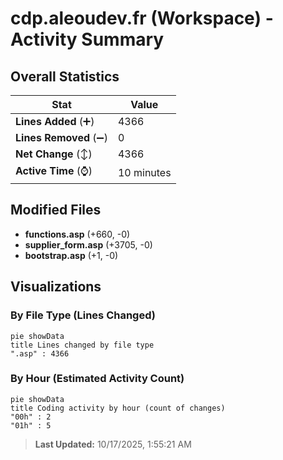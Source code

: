 # cdp.aleoudev.fr (Workspace) - Activity Summary 

## Overall Statistics

| Stat                   | Value                                                             |
| ---------------------- | ----------------------------------------------------------------- |
| **Lines Added** (➕)   | 4366                                          |
| **Lines Removed** (➖) | 0                                        |
| **Net Change** (↕)    | 4366                |
| **Active Time** (⌚)   | 10 minutes |


## Modified Files
- **functions.asp** (+660, -0)
- **supplier_form.asp** (+3705, -0)
- **bootstrap.asp** (+1, -0)

## Visualizations

### By File Type (Lines Changed)

```mermaid
pie showData
title Lines changed by file type
".asp" : 4366
```

### By Hour (Estimated Activity Count)

```mermaid
pie showData
title Coding activity by hour (count of changes)
"00h" : 2
"01h" : 5
```


> **Last Updated:** 10/17/2025, 1:55:21 AM